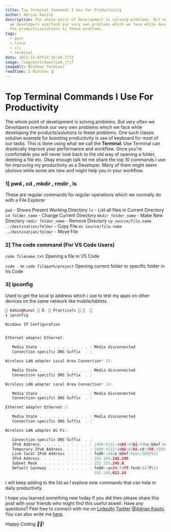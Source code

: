 ```yaml
---
title: Top Terminal Commands I Use For Productivity
author: Adrian Kasito
description: The whole point of development is solving problems. But very often
  we Developers overlook our very own problems which we face while developing
  the products/solutions to these problems.
tags:
  - post
  - linux
  - cli
  - terminal
date: 2021-11-03T14:34:58.777Z
image: /img/post/download.jfif
imageAlt: Windows Terminal
readTime: 2 Minutes ⌚
---
```

# Top Terminal Commands I Use For Productivity

The whole point of development is solving problems. But very often we *Developers* overlook our very own problems which we face while developing the products/solutions to these problems. One such classic solution example for boosting productivity is use of keyboard for most of our tasks. This is done using what we call the **Terminal**. 
Use Terminal can drastically improve your performance and workflow. Once you're comfortable you will never look back to the old way of opening a folder, deleting a file etc.
Okay enough talk let me share the top 10 commands I use for improving my productivity as a Developer. Many of them might seem obvious while some are new and might help you in your workflow.

### 1] pwd , cd , mkdir , rmdir , ls

These are regular commands for regular operations which we normally do with a File Explorer 

`pwd` - Shows Present Working Directory
`ls` - List all files in Current Directory
`cd folder_name` -  Change Current Directory
`mkdir folder_name` - Make New Directory
`rmdir folder_name` - Remove Directory
`cp source/file.name ../destination/folder` - Copy File 
`mv source/file.name ../destination/folder` - Move File 

### 2] The code command (For VS Code Users)

`code filename.txt`
Opening a file in VS Code

`code .` or `code filepath/project`
Opening current folder or specific folder in Vs Code 

### 3] ipconfig

Used to get the local ip address which i use to test my apps on other devices on the same network like mobile/tablets.

```cpp
 Admin@Kunal  O:  Practicals    
❯ ipconfig

Windows IP Configuration


Ethernet adapter Ethernet:

   Media State . . . . . . . . . . . : Media disconnected
   Connection-specific DNS Suffix  . :

Wireless LAN adapter Local Area Connection* 13:

   Media State . . . . . . . . . . . : Media disconnected
   Connection-specific DNS Suffix  . :

Wireless LAN adapter Local Area Connection* 14:

   Media State . . . . . . . . . . . : Media disconnected
   Connection-specific DNS Suffix  . :

Ethernet adapter Ethernet 2:

   Media State . . . . . . . . . . . : Media disconnected
   Connection-specific DNS Suffix  . :

Wireless LAN adapter Wi-Fi:

   Connection-specific DNS Suffix  . :
   IPv6 Address. . . . . . . . . . . : 2409:4112:4cb5:83b1:946c:b8ef:66e5:3895
   Temporary IPv6 Address. . . . . . : 2409:4112:4cb5:83b1:c0:9fd:1589:98e3
   Link-local IPv6 Address . . . . . : fe80::942c:b8ef:66e5:3895%13
   IPv4 Address. . . . . . . . . . . : 192.168.142.245
   Subnet Mask . . . . . . . . . . . : 255.255.245.0
   Default Gateway . . . . . . . . . : fe80::ac24:54ff:fec6:817f%13
                                       192.148.012.14
```

I will keep adding to the list as I explore new commands that can help in daily productivity.

I hope you learned something new today if you did then please share this post with your friends who might find this useful aswell. Have any questions? Feel free to connect with me on     <a href="//linkedin.com/in/Adrian Kasito" target="_blank">LinkedIn</a> <a href="//twitter.com/Adrian Kasito" target="_blank">Twitter</a>  <a href="/" target="_blank">@Adrian Kasito</a>. You can also write me <a href="/#contact" target="_blank">here</a>.

*Happy Coding 👩‍💻!*